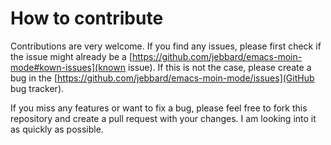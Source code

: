 # How to contribute

Contributions are very welcome. If you find any issues, please first check if the issue might already be a [https://github.com/jebbard/emacs-moin-mode#kown-issues](known issue). If this is not the case, please create a bug in the [https://github.com/jebbard/emacs-moin-mode/issues](GitHub bug tracker).

If you miss any features or want to fix a bug, please feel free to fork this repository and create a pull request with your changes. I am looking into it as quickly as possible.
